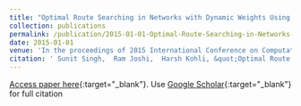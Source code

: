 ```yaml
---
title: "Optimal Route Searching in Networks with Dynamic Weights Using Flow Algorithms"
collection: publications
permalink: /publication/2015-01-01-Optimal-Route-Searching-in-Networks-with-Dynamic-Weights-Using-Flow-Algorithms
date: 2015-01-01
venue: 'In the proceedings of 2015 International Conference on Computational Intelligence and Communication Networks (CICN)'
citation: ' Sunit Singh,  Ram Joshi,  Harsh Kohli, &quot;Optimal Route Searching in Networks with Dynamic Weights Using Flow Algorithms.&quot; In the proceedings of 2015 International Conference on Computational Intelligence and Communication Networks (CICN), 2015.'
---
```

[Access paper here](https://ieeexplore.ieee.org/document/7546072){:target="_blank"}. Use [Google Scholar](https://scholar.google.com/citations?view_op=view_citation&hl=en&user=PmkygQYAAAAJ&citation_for_view=PmkygQYAAAAJ:u5HHmVD_uO8C){:target="_blank"} for full citation